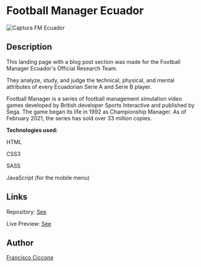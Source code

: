 # Football Manager Ecuador

![Captura FM Ecuador](https://user-images.githubusercontent.com/82279535/128599818-d9894ccd-de9d-4d50-9150-29a415bc2c55.PNG)

## Description

This landing page with a blog post section was made for the Football Manager Ecuador's Official Research Team.

They analyze, study, and judge the technical, physical, and mental attributes of every Ecuadorian Serie A and Serie B player.

Football Manager is a series of football management simulation video games developed by British developer Sports Interactive and published by Sega. The game began its life in 1992 as Championship Manager. As of February 2021, the series has sold over 33 million copies.

<b>Technologies used:</b>

HTML

CSS3

SASS

JavaScript (for the mobile menu)

## Links

Repository: [See](https://github.com/franciccone/football-manager-ecuador)

Live Preview: [See](https://franciccone.github.io/football-manager-ecuador/)


## Author

[Francisco Ciccone](https://github.com/franciccone)

